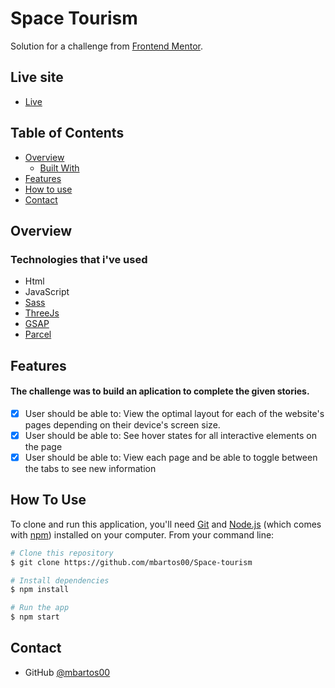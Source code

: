 # Space Tourism

<div align="left">
   Solution for a challenge from  <a href="https://www.frontendmentor.io/challenges/space-tourism-multipage-website-gRWj1URZ3" target="_blank">Frontend Mentor</a>.
</div>

## Live site

- [Live](spacetourism-project.netlify.app)

## Table of Contents

- [Overview](#overview)
  - [Built With](#technologies-that-ive-used)
- [Features](#features)
- [How to use](#how-to-use)
- [Contact](#contact)

## Overview

### Technologies that i've used

- Html
- JavaScript
- [Sass](https://sass-lang.com)
- [ThreeJs](https://threejs.org)
- [GSAP](https://greensock.com/gsap/)
- [Parcel](https://parceljs.org)

## Features

#### The challenge was to build an aplication to complete the given stories.

- [x] User should be able to: View the optimal layout for each of the website's pages depending on their device's screen size.
- [x] User should be able to: See hover states for all interactive elements on the page
- [x] User should be able to: View each page and be able to toggle between the tabs to see new information

## How To Use

To clone and run this application, you'll need [Git](https://git-scm.com) and [Node.js](https://nodejs.org/en/download/) (which comes with [npm](http://npmjs.com)) installed on your computer. From your command line:

```bash
# Clone this repository
$ git clone https://github.com/mbartos00/Space-tourism

# Install dependencies
$ npm install

# Run the app
$ npm start
```

## Contact

- GitHub [@mbartos00](https://https://github.com/mbartos00)
